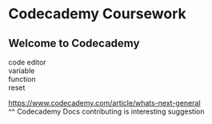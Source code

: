 # Codecademy Coursework

## Welcome to Codecademy
code editor <br>
variable <br>
function <br>
reset <br>

https://www.codecademy.com/article/whats-next-general <br>
^^ Codecademy Docs contributing is interesting suggestion <br>